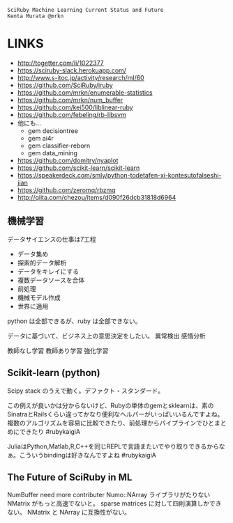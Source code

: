 ```
SciRuby Machine Learning Current Status and Future
Kenta Murata @mrkn
```


LINKS
=====

- http://togetter.com/li/1022377
- https://sciruby-slack.herokuapp.com/
- http://www.s-itoc.jp/activity/research/ml/60
- https://github.com/SciRuby/iruby
- https://github.com/mrkn/enumerable-statistics
- https://github.com/mrkn/num_buffer
- https://github.com/kei500/liblinear-ruby
- https://github.com/febeling/rb-libsvm
- 他にも...
  - gem decisiontree
  - gem ai4r
  - gem classifier-reborn
  - gem data_mining
- https://github.com/domitry/nyaplot
- https://github.com/scikit-learn/scikit-learn
- https://speakerdeck.com/smly/python-todetafen-xi-kontesutofalseshi-jian
- https://github.com/zeromq/rbzmq
- http://qiita.com/chezou/items/d090f26dcb31818d6964

機械学習
-----

データサイエンスの仕事は7工程
- データ集め
- 探索的データ解析
- データをキレイにする
- 複数データソースを合体
- 前処理
- 機械モデル作成
- 世界に適用

python は全部できるが、ruby は全部できない。

データに基づいて、ビジネス上の意思決定をしたい。
異常検出
感情分析

教師なし学習
教師あり学習
強化学習


Scikit-learn (python)
-----

Scipy stack のうえで動く。デファクト・スタンダード。

この例えが良いかは分からないけど、Rubyの単体のgemとsklearnは、素のSinatraとRailsくらい違ってかなり便利なヘルパーがいっぱいいるんですよね。複数のアルゴリズムを容易に比較できたり、前処理からパイプラインでひとまとめにできたり #rubykaigiA

JuliaはPython,Matlab,R,C++を同じREPLで言語またいでやり取りできるからなぁ。こういうbindingは好きなんですよね #rubykaigiA


The Future of SciRuby in ML
-----

NumBuffer need more contributer
Numo::NArray ライブラリがたりない
NMatrix がもっと高速でないと。
sparse matrices に対して四則演算しかできない。
NMatrix と NArray に互換性がない。


